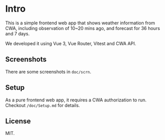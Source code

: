 # Intro

This is a simple frontend web app that shows weather information from CWA, including observation of 10~20 mins ago, and forecast for 36 hours and 7 days. 

We developed it using Vue 3, Vue Router, Vitest and CWA API. 


## Screenshots

There are some screenshots in `doc/scrn`.


## Setup

As a pure frontend web app, it requires a CWA authorization to run. Checkout `/doc/Setup.md` for details.


## License

MIT.

